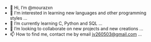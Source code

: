 - 👋 Hi, I’m @mourazxn
- 👀 I'm interested in learning new languages and other programming styles ...
- 🌱 I’m currently learning C, Python and SQL ...
- 💞️ I’m looking to collaborate on new projects and new creations ...
- 📫 How to find me, contact me by email jv260503@gmail.com ...

<!---
mourazxn/mourazxn is a ✨ special ✨ repository because its `README.md` (this file) appears on your GitHub profile.
You can click the Preview link to take a look at your changes.
--->
